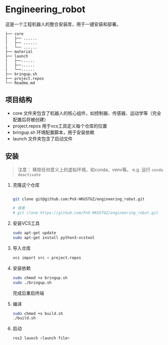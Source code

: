 # Engineering_robot

这是一个工程机器人的整合安装库，用于一键安装和部署。

```
├── core
│   ├── ......
│   ├── ......
|   └── ......
├── material
├── launch
|   ├──......
│   ├──......
|   └──......
├── bringup.sh
├── project.repos
└── Readme.md
```

## 项目结构

+ core 文件夹包含了机器人的核心组件，如控制器、传感器、运动学等（完全配置后将被创建）
+ project.repos 用于vcs工具定义每个仓库的位置
+ bringup.sh 环境配置脚本，用于安装依赖
+ launch 文件夹包含了启动文件


## 安装

> 注意：
> 移除任何意义上的虚拟环境，如conda，venv等。
> e.g. 运行 `conda deactivate`

1. 克隆这个仓库
    ```bash

    git clone git@github.com:PnX-HKUSTGZ/engineering_robot.git

    # 或者
    # git clone https://github.com/PnX-HKUSTGZ/engineering_robot.git

    ```

2. 安装VCS工具
    ```bash
    sudo apt-get update
    sudo apt-get install python3-vcstool
    ```

3. 导入仓库

    ```bash
    vcs import src < project.repos
    ```

4. 安装依赖
    ```bash
    sudo chmod +x bringup.sh
    sudo ./bringup.sh
    ```
    完成后重启终端

5. 编译
    ```bash
    sudo chmod +x build.sh
    ./build.sh
    ```

6. 启动
    ```bash
    ros2 launch <launch file>
    ```